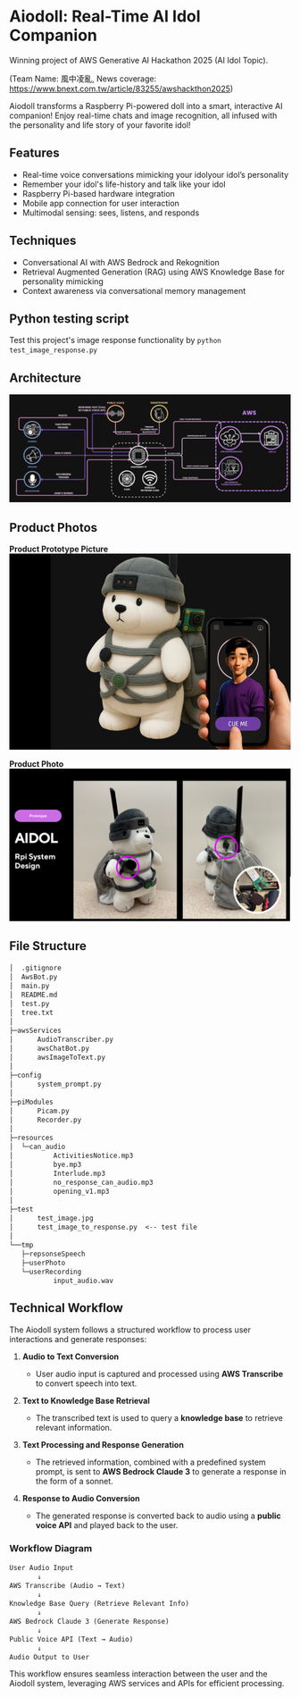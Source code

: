 # Aiodoll: Real-Time AI Idol Companion

Winning project of AWS Generative AI Hackathon 2025 (AI Idol Topic).

(Team Name: 風中凌亂, News coverage: https://www.bnext.com.tw/article/83255/awshackthon2025)

Aiodoll transforms a Raspberry Pi-powered doll into a smart, interactive AI companion! Enjoy real-time chats and image recognition, all infused with the personality and life story of your favorite idol!

## Features

- Real-time voice conversations mimicking your idolyour idol’s personality
- Remember your idol's life-history and talk like your idol
- Raspberry Pi-based hardware integration
- Mobile app connection for user interaction
- Multimodal sensing: sees, listens, and responds

## Techniques

- Conversational AI with AWS Bedrock and Rekognition
- Retrieval Augmented Generation (RAG) using AWS Knowledge Base for personality mimicking
- Context awareness via conversational memory management

## Python testing script

Test this project's image response functionality by `python test_image_response.py`

## Architecture

![Architecture](demo_pics/architecture.png)

## Product Photos

**Product Prototype Picture**
![alt text](demo_pics/demo_pic1.png)

**Product Photo**
![alt text](demo_pics/demo_pic2.png)

## File Structure

```
│  .gitignore
│  AwsBot.py
│  main.py
│  README.md
│  test.py
│  tree.txt
│
├─awsServices
│      AudioTranscriber.py
│      awsChatBot.py
│      awsImageToText.py
│
├─config
│      system_prompt.py
│
├─piModules
│      Picam.py
│      Recorder.py
│
├─resources
│  └─can_audio
│          ActivitiesNotice.mp3
│          bye.mp3
│          Interlude.mp3
│          no_response_can_audio.mp3
│          opening_v1.mp3
│
├─test
│      test_image.jpg
│      test_image_to_response.py  <-- test file
│
└──tmp
   ├─repsonseSpeech
   ├─userPhoto
   └─userRecording
           input_audio.wav

```

## Technical Workflow

The Aiodoll system follows a structured workflow to process user interactions and generate responses:

1. **Audio to Text Conversion**

   - User audio input is captured and processed using **AWS Transcribe** to convert speech into text.

2. **Text to Knowledge Base Retrieval**

   - The transcribed text is used to query a **knowledge base** to retrieve relevant information.

3. **Text Processing and Response Generation**

   - The retrieved information, combined with a predefined system prompt, is sent to **AWS Bedrock Claude 3** to generate a response in the form of a sonnet.

4. **Response to Audio Conversion**
   - The generated response is converted back to audio using a **public voice API** and played back to the user.

### Workflow Diagram

```plaintext
User Audio Input
       ↓
AWS Transcribe (Audio → Text)
       ↓
Knowledge Base Query (Retrieve Relevant Info)
       ↓
AWS Bedrock Claude 3 (Generate Response)
       ↓
Public Voice API (Text → Audio)
       ↓
Audio Output to User
```

This workflow ensures seamless interaction between the user and the Aiodoll system, leveraging AWS services and APIs for efficient processing.
